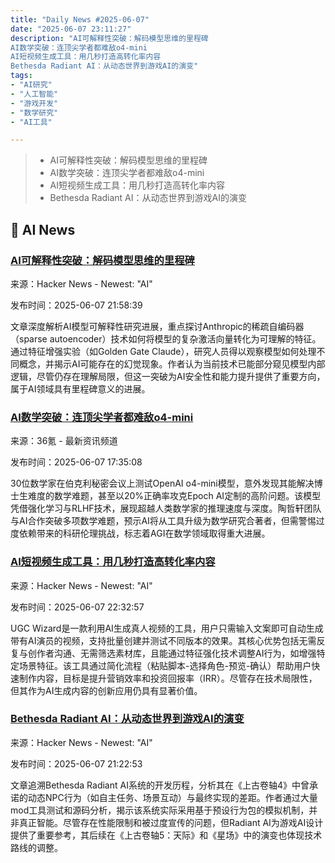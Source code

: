 ```yaml
---
title: "Daily News #2025-06-07"
date: "2025-06-07 23:11:27"
description: "AI可解释性突破：解码模型思维的里程碑
AI数学突破：连顶尖学者都难敌o4-mini
AI短视频生成工具：用几秒打造高转化率内容
Bethesda Radiant AI：从动态世界到游戏AI的演变"
tags: 
- "AI研究"
- "人工智能"
- "游戏开发"
- "数学研究"
- "AI工具"

---
```


> - AI可解释性突破：解码模型思维的里程碑
> - AI数学突破：连顶尖学者都难敌o4-mini
> - AI短视频生成工具：用几秒打造高转化率内容
> - Bethesda Radiant AI：从动态世界到游戏AI的演变

## 🤖 AI News

### [AI可解释性突破：解码模型思维的里程碑](https://www.seangoedecke.com/ai-interpretability/)

来源：Hacker News - Newest: "AI"

发布时间：2025-06-07 21:58:39

文章深度解析AI模型可解释性研究进展，重点探讨Anthropic的稀疏自编码器（sparse autoencoder）技术如何将模型的复杂激活向量转化为可理解的特征。通过特征增强实验（如Golden Gate Claude），研究人员得以观察模型如何处理不同概念，并揭示AI可能存在的幻觉现象。作者认为当前技术已能部分窥见模型内部逻辑，尽管仍存在理解局限，但这一突破为AI安全性和能力提升提供了重要方向，属于AI领域具有里程碑意义的进展。

### [AI数学突破：连顶尖学者都难敌o4-mini](https://www.36kr.com/p/3326142457113093)

来源：36氪 - 最新资讯频道

发布时间：2025-06-07 17:35:08

30位数学家在伯克利秘密会议上测试OpenAI o4-mini模型，意外发现其能解决博士生难度的数学难题，甚至以20%正确率攻克Epoch AI定制的高阶问题。该模型凭借强化学习与RLHF技术，展现超越人类数学家的推理速度与深度。陶哲轩团队与AI合作突破多项数学难题，预示AI将从工具升级为数学研究合著者，但需警惕过度依赖带来的科研伦理挑战，标志着AGI在数学领域取得重大进展。

### [AI短视频生成工具：用几秒打造高转化率内容](https://ugcwizard.com/)

来源：Hacker News - Newest: "AI"

发布时间：2025-06-07 22:32:57

UGC Wizard是一款利用AI生成真人视频的工具，用户只需输入文案即可自动生成带有AI演员的视频，支持批量创建并测试不同版本的效果。其核心优势包括无需反复与创作者沟通、无需筛选素材库，且能通过特征强化技术调整AI行为，如增强特定场景特征。该工具通过简化流程（粘贴脚本-选择角色-预览-确认）帮助用户快速制作内容，目标是提升营销效率和投资回报率（IRR）。尽管存在技术局限性，但其作为AI生成内容的创新应用仍具有显著价值。

### [Bethesda Radiant AI：从动态世界到游戏AI的演变](https://blog.paavo.me/radiant-ai/)

来源：Hacker News - Newest: "AI"

发布时间：2025-06-07 21:22:53

文章追溯Bethesda Radiant AI系统的开发历程，分析其在《上古卷轴4》中曾承诺的动态NPC行为（如自主任务、场景互动）与最终实现的差距。作者通过大量mod工具测试和源码分析，揭示该系统实际采用基于预设行为包的模拟机制，并非真正智能。尽管存在性能限制和被过度宣传的问题，但Radiant AI为游戏AI设计提供了重要参考，其后续在《上古卷轴5：天际》和《星场》中的演变也体现技术路线的调整。
